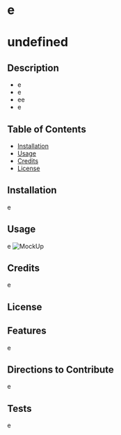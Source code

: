 
# e
# undefined

## Description
- e
- e
- ee
- e

## Table of Contents
- [Installation](#installation)
- [Usage](#usage)
- [Credits](#credits)
- [License](#license)

## Installation
e

## Usage
e
<mockup>![MockUp](placecard.png)

## Credits
e

## License


## Features
e

## Directions to Contribute
e

## Tests
e